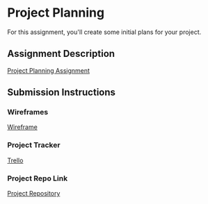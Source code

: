 # Project Planning
For this assignment, you'll create some initial plans for your project.

## Assignment Description
[Project Planning Assignment](https://education.launchcode.org/liftoff/modules/assignments/project-planning)

## Submission Instructions

### Wireframes

[Wireframe](https://drive.google.com/file/d/1ZvSWDQ2STV2CX-VliOxmeFL_zrOsEMkb/view?usp=sharing)

### Project Tracker

[Trello](https://trello.com/b/SENFPhCC/board-game-hosting-site)

### Project Repo Link

[Project Repository](https://github.com/SneezyShadow/TableTalk)
